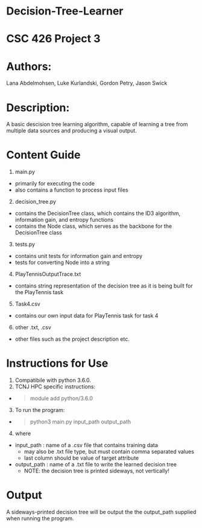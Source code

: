 # Decision-Tree-Learner
# CSC 426 Project 3
# Authors: 
Lana Abdelmohsen, Luke Kurlandski, Gordon Petry, Jason Swick
# Description: 
A basic descision tree learning algorithm, capable of learning a tree from multiple data sources and producing a visual output.
# Content Guide
1. main.py 
- primarily for executing the code
- also contains a function to process input files
2. decision_tree.py 
- contains the DecisionTree class, which contains the ID3 algorithm, information gain, and entropy functions
- contains the Node class, which serves as the backbone for the DecisionTree class
3. tests.py
- contains unit tests for information gain and entropy
- tests for converting Node into a string
4. PlayTennisOutputTrace.txt
- contains string representation of the decision tree as it is being built for the PlayTennis task
5. Task4.csv
- contains our own input data for PlayTennis task for task 4
6. other .txt, .csv
- other files such as the project description etc.
# Instructions for Use
1. Compatibile with python 3.6.0. 
2. TCNJ HPC specific instructions:
- > module add python/3.6.0
3. To run the program:
- > python3 main.py input_path output_path
4. where
- input_path : name of a .csv file that contains training data 
  - may also be .txt file type, but must contain comma separated values
  - last column should be value of target attribute
- output_path : name of a .txt file to write the learned decision tree
  - NOTE: the decision tree is printed sideways, not vertically!
# Output
A sideways-printed decision tree will be output the the output_path supplied when running the program.
